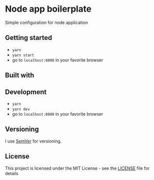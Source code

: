 # Node app boilerplate

Simple configuration for node application

## Getting started

- `yarn`
- `yarn start`
- go to `localhost:8000` in your favorite browser

## Built with

## Development

- `yarn`
- `yarn dev`
- go to `localhost:8000` in your favorite browser

## Versioning

I use [SemVer](http://semver.org/) for versioning.

## License

This project is licensed under the MIT License - see the [LICENSE](LICENSE.md) file for details
